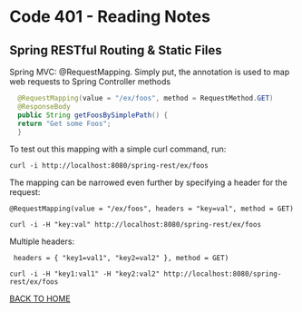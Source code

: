 # Code 401 - Reading Notes
<!-- All references used were from Code 401 reading
assignment 12-->
[comment]: <> (https://www.baeldung.com/spring-requestmapping)

[comment]: <> (https://spring.io/guides/gs/accessing-data-jpa/)

[comment]: <> (https://www.baeldung.com/spring-data-repositories)
## Spring RESTful Routing & Static Files
Spring MVC: @RequestMapping.
Simply put, the annotation is used to map web requests to Spring Controller methods

```java
  @RequestMapping(value = "/ex/foos", method = RequestMethod.GET)
  @ResponseBody
  public String getFoosBySimplePath() {
  return "Get some Foos";
  }
```
  To test out this mapping with a simple curl command, run:

`curl -i http://localhost:8080/spring-rest/ex/foos`

The mapping can be narrowed even further by specifying a header for the request:

`@RequestMapping(value = "/ex/foos", headers = "key=val", method = GET)`

`curl -i -H "key:val" http://localhost:8080/spring-rest/ex/foos`

Multiple headers:

`  headers = { "key1=val1", "key2=val2" }, method = GET)
`

`curl -i -H "key1:val1" -H "key2:val2" http://localhost:8080/spring-rest/ex/foos
`


[BACK TO HOME](../README.md)